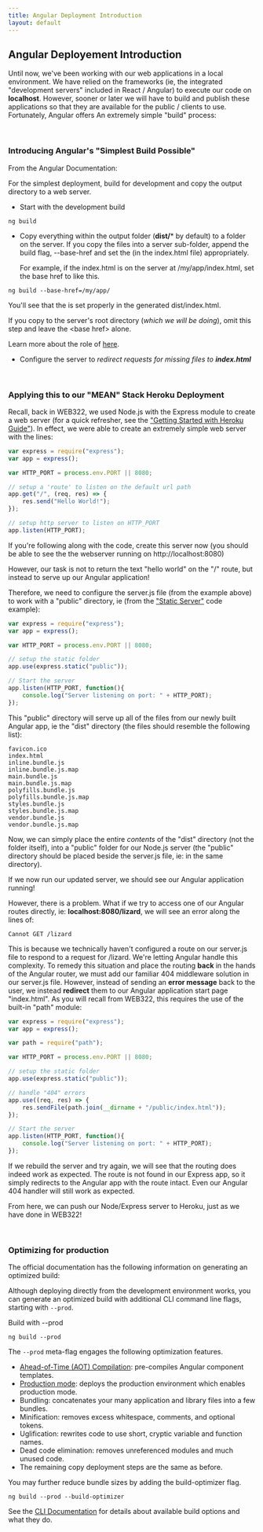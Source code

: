 ```yaml
---
title: Angular Deployment Introduction
layout: default
---
```


## Angular Deployement Introduction

Until now, we've been working with our web applications in a local environment.  We have relied on the frameworks (ie, the integrated "development servers" included in React / Angular) to execute our code on **localhost**.  However, sooner or later we will have to build and publish these applications so that they are available for the public / clients to use. Fortunately, Angular offers An extremely simple "build" process:

<br>

### Introducing Angular's "Simplest Build Possible"

From the Angular Documentation:

For the simplest deployment, build for development and copy the output directory to a web server.

* Start with the development build

```
ng build
```

* Copy everything within the output folder (**dist/*** by default) to a folder on the server.
If you copy the files into a server sub-folder, append the build flag, --base-href and set the <base href> (in the index.html file) appropriately.


  For example, if the index.html is on the server at /my/app/index.html, set the base href to <base href="/my/app/"> like this.

```
ng build --base-href=/my/app/
```

  You'll see that the <base href> is set properly in the generated dist/index.html.
  
  If you copy to the server's root directory (*which we will be doing*), omit this step and leave the &lt;base href&gt; alone.
  
  Learn more about the role of <base href> [here](https://angular.io/guide/deployment#base-tag).

* Configure the server to *redirect requests for missing files to **index.html***

<br>

### Applying this to our "MEAN" Stack Heroku Deployment

Recall, back in WEB322, we used Node.js with the Express module to create a web server (for a quick refresher, see the ["Getting Started with Heroku Guide"](http://zenit.senecac.on.ca/~patrick.crawford/index.php/web322/course-notes/getting-started-with-heroku/)).  In effect, we were able to create an extremely simple web server with the lines:

```js
var express = require("express");
var app = express();

var HTTP_PORT = process.env.PORT || 8080;

// setup a 'route' to listen on the default url path
app.get("/", (req, res) => {
    res.send("Hello World!");
});

// setup http server to listen on HTTP_PORT
app.listen(HTTP_PORT);
```

If you're following along with the code, create this server now (you should be able to see the the webserver running on http://localhost:8080)

However, our task is not to return the text "hello world" on the "/" route, but instead to serve up our Angular application!

Therefore, we need to configure the server.js file (from the example above) to work with a "public" directory, ie (from the ["Static Server"](https://github.com/sictweb/web422/tree/master/Code%20Examples/static-server) code example):

```js
var express = require("express");
var app = express();

var HTTP_PORT = process.env.PORT || 8080;

// setup the static folder 
app.use(express.static("public")); 

// Start the server
app.listen(HTTP_PORT, function(){
    console.log("Server listening on port: " + HTTP_PORT);
});
```

This "public" directory will serve up all of the files from our newly built Angular app, ie the "dist" directory (the files should resemble the following list):

```
favicon.ico
index.html
inline.bundle.js
inline.bundle.js.map
main.bundle.js
main.bundle.js.map
polyfills.bundle.js
polyfills.bundle.js.map
styles.bundle.js
styles.bundle.js.map
vendor.bundle.js
vendor.bundle.js.map
```

Now, we can simply place the entire *contents* of the "dist" directory (not the folder itself), into a "public" folder for our Node.js server (the "public" directory should be placed beside the server.js file, ie: in the same directory).

If we now run our updated server, we should see our Angular application running!

However, there is a problem.  What if we try to access one of our Angular routes directly, ie: **localhost:8080/lizard**, we will see an error along the lines of: 

```
Cannot GET /lizard
```

This is because we technically haven't configured a route on our server.js file to respond to a request for /lizard.  We're letting Angular handle this complexity.  To remedy this situation and place the routing **back** in the hands of the Angular router, we must add our familiar 404 middleware solution in our server.js file.  However, instead of sending an **error message** back to the user, we instead **redirect** them to our Angular application start page "index.html".  As you will recall from WEB322, this requires the use of the built-in "path" module:

```js
var express = require("express");
var app = express();

var path = require("path");

var HTTP_PORT = process.env.PORT || 8080;

// setup the static folder 
app.use(express.static("public")); 

// handle "404" errors
app.use((req, res) => {
    res.sendFile(path.join(__dirname + "/public/index.html"));
});

// Start the server
app.listen(HTTP_PORT, function(){
    console.log("Server listening on port: " + HTTP_PORT);
});
```

If we rebuild the server and try again, we will see that the routing does indeed work as expected.  The route is not found in our Express app, so it simply redirects to the Angular app with the route intact.  Even our Angular 404 handler will still work as expected.

From here, we can push our Node/Express server to Heroku, just as we have done in WEB322!

<br>

### Optimizing for production

The official documentation has the following information on generating an optimized build:

Although deploying directly from the development environment works, you can generate an optimized build with additional CLI command line flags, starting with `--prod`.

Build with --prod

```
ng build --prod
```

The `--prod` meta-flag engages the following optimization features.

* [Ahead-of-Time (AOT) Compilation](https://angular.io/guide/aot-compiler): pre-compiles Angular component templates.
* [Production mode](https://angular.io/guide/deployment#enable-prod-mode): deploys the production environment which enables production mode.
* Bundling: concatenates your many application and library files into a few bundles.
* Minification: removes excess whitespace, comments, and optional tokens.
* Uglification: rewrites code to use short, cryptic variable and function names.
* Dead code elimination: removes unreferenced modules and much unused code.
* The remaining copy deployment steps are the same as before.

You may further reduce bundle sizes by adding the build-optimizer flag.

```
ng build --prod --build-optimizer
```

See the [CLI Documentation](https://github.com/angular/angular-cli/wiki/build) for details about available build options and what they do.




